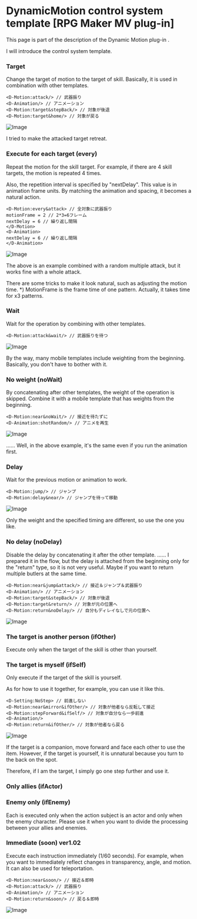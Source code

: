 # DynamicMotion control system template [RPG Maker MV plug-in]
This page is part of the description of the Dynamic Motion plug-in .

I will introduce the control system template.


### Target

Change the target of motion to the target of skill.
Basically, it is used in combination with other templates.
```
<D-Motion:attack/> // 武器振り
<D-Animation/> // アニメーション
<D-Motion:target&stepBack/> // 対象が後退
<D-Motion:target&home/> // 対象が戻る
```
![Image](https://image.gif)

I tried to make the attacked target retreat.

### Execute for each target (every)

Repeat the motion for the skill target.
For example, if there are 4 skill targets, the motion is repeated 4 times.

Also, the repetition interval is specified by "nextDelay".
This value is in animation frame units.
By matching the animation and spacing, it becomes a natural action.
```
<D-Motion:every&attack> // 全対象に武器振り
motionFrame = 2 // 2*3=6フレーム
nextDelay = 6 // 繰り返し間隔
</D-Motion>
<D-Animation>
nextDelay = 6 // 繰り返し間隔
</D-Animation>
```
![Image](https://image.gif)

The above is an example combined with a random multiple attack, but it works fine with a whole attack.

There are some tricks to make it look natural, such as adjusting the motion time.
*) MotionFrame is the frame time of one pattern. Actually, it takes time for x3 patterns.

### Wait

Wait for the operation by combining with other templates.
```
<D-Motion:attack&wait/> // 武器振りを待つ
```
![Image](https://image.gif)

By the way, many mobile templates include weighting from the beginning.
Basically, you don't have to bother with it.

### No weight (noWait)

By concatenating after other templates, the weight of the operation is skipped.
Combine it with a mobile template that has weights from the beginning.
```
<D-Motion:near&noWait/> // 接近を待たずに
<D-Animation:shotRandom/> // アニメを再生
```
![Image](https://image.gif)

...... Well, in the above example, it's the same even if you run the animation first.

### Delay

Wait for the previous motion or animation to work.
```
<D-Motion:jump/> // ジャンプ
<D-Motion:delay&near/> // ジャンプを待って移動
```
![Image](https://image.gif)

Only the weight and the specified timing are different, so use the one you like.

### No delay (noDelay)

Disable the delay by concatenating it after the other template.
...... I prepared it in the flow, but the delay is attached from the beginning only for the "return" type, so it is not very useful.
Maybe if you want to return multiple butlers at the same time.
```
<D-Motion:near&jump&attack/> // 接近＆ジャンプ＆武器振り
<D-Animation/> // アニメーション
<D-Motion:target&stepBack/> // 対象が後退
<D-Motion:target&return/> // 対象が元の位置へ
<D-Motion:return&noDelay/> // 自分もディレイなしで元の位置へ
```
![Image](https://image.gif)

### The target is another person (ifOther)

Execute only when the target of the skill is other than yourself.

### The target is myself (ifSelf)

Only execute if the target of the skill is yourself.

As for how to use it together, for example, you can use it like this.
```
<D-Setting:NoStep> // 前進しない
<D-Motion:near&mirror&ifOther/> // 対象が他者なら反転して接近
<D-Motion:stepForward&ifSelf/> // 対象が自分なら一歩前進
<D-Animation/>
<D-Motion:return&ifOther/> // 対象が他者なら戻る
```
![Image](https://image.gif)

If the target is a companion, move forward and face each other to use the item.
However, if the target is yourself, it is unnatural because you turn to the back on the spot.



Therefore, if I am the target, I simply go one step further and use it.

### Only allies (ifActor)

### Enemy only (ifEnemy)

Each is executed only when the action subject is an actor and only when the enemy character.
Please use it when you want to divide the processing between your allies and enemies.

### Immediate (soon) ver1.02

Execute each instruction immediately (1/60 seconds).
For example, when you want to immediately reflect changes in transparency, angle, and motion.
It can also be used for teleportation.
```
<D-Motion:near&soon/> // 接近＆即時
<D-Motion:attack/> // 武器振り
<D-Animation/> // アニメーション
<D-Motion:return&soon/> // 戻る＆即時
```
![Image](https://image.gif)